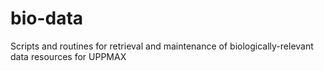# bio-data
Scripts and routines for retrieval and maintenance of biologically-relevant data resources for UPPMAX
